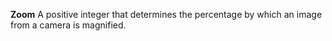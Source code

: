 **Zoom** A positive integer that determines the percentage by which an image from a camera is magnified.
